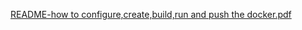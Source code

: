 [README-how to configure,create,build,run and push the docker.pdf](https://github.com/user-attachments/files/22320472/README-how.to.configure.create.build.run.and.push.the.docker.pdf)
